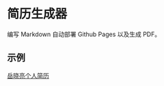 # 简历生成器

编写 Markdown 自动部署 Github Pages 以及生成 PDF。

## 示例

[岳晓亮个人简历](https://resume.yuexiaoliang.com)
